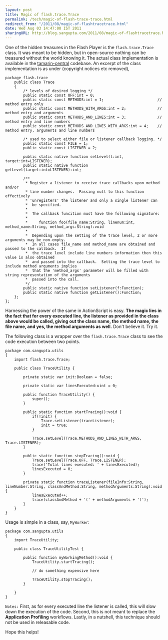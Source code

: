 ```yaml
---
layout: post
title: Magic of flash.trace.Trace
permalink: /tech/magic-of-flash-trace-trace.html
redirect_from: "/2011/08/magic-of-flashtracetrace.html"
date: Wed Aug 03 14:47:00 IST 2011
sharingURL: http://blog.sangupta.com/2011/08/magic-of-flashtracetrace.html
---
```


One of the hidden treasures in the Flash Player is the `flash.trace.Trace` class. It was 
meant to be hidden, but in open-source nothing can be treasured without the world knowing it. 
The actual class implementation is available in the 
<a href="http://hg.mozilla.org/tamarin-central/file/e774dfe22b39/extensions/Trace.as">tamarin-central</a> codebase. 
An excerpt of the class implementation is as under (copyright notices etc removed),

<!-- break here -->

```as3
package flash.trace
    public class Trace
    {
        /* levels of desired logging */
        public static const OFF:int = 0;
        public static const METHODS:int = 1;                        // method entry only 
        public static const METHODS_WITH_ARGS:int = 2;              // method entry and arguments
        public static const METHODS_AND_LINES:int = 3;              // method entry and line numbers
        public static const METHODS_AND_LINES_WITH_ARGS:int = 4;    // method entry, arguments and line numbers
 
        /* used to select either file or listener callback logging. */
        public static const FILE = 1;
        public static const LISTENER = 2;
 
        public static native function setLevel(l:int, target:int=LISTENER);
        public static native function getLevel(target:int=LISTENER):int;
 
        /**
         * Register a listener to receive trace callbacks upon method and/or 
         * line number changes.  Passing null to this function effectively
         * 'unregisters' the listener and only a single listener can 
         *  be specified.
         * 
         *  The callback funcition must have the following signature:
         *
         *     function foo(file_name:String, linenum:int, method_name:String, method_args:String):void
         *
         *  Depending upon the setting of the trace level, 2 or more arguments may be non-empty.  
         *  In all cases file_name and method_name are obtained and passed to the callback.  If 
         *  the trace level include line numbers information then this value is also obtained 
         *  and passed into the callback.  Setting the trace level to include method arguments implies
         *  that the 'method_args' parameter will be filled with string representation of the arguments
         *  passed into the call.
         */
        public static native function setListener(f:Function);
        public static native function getListener():Function;
    };
};
```

Harnessing the power of the same in ActionScript is easy. **The magic lies in the fact that for every executed line, the listener as provided in the class above would be called, giving out the class name, the method name, the file name, and yes, the method arguments as well.** Don't believe it. Try it.

The following class is a wrapper over the `flash.trace.Trace` class to see the code execution between two points.

```as3
package com.sangupta.utils
{
    import flash.trace.Trace;
 
    public class TraceUtility {
         
        private static var init:Boolean = false;
         
        private static var linesExecuted:uint = 0;
         
        public function TraceUtility() {
            super();
        }
         
        public static function startTracing():void {
            if(!init) {
                Trace.setListener(traceListener);
                init = true;
            }
             
            Trace.setLevel(Trace.METHODS_AND_LINES_WITH_ARGS, Trace.LISTENER);
        }
         
        public static function stopTracing():void {
            Trace.setLevel(Trace.OFF, Trace.LISTENER);
            trace('Total lines executed: ' + linesExecuted);
            linesExecuted = 0;
        }
         
        private static function traceListener(fileInfo:String, lineNumber:String, classAndMethod:String, methodArguments:String):void {
            linesExecuted++;
            trace(classAndMethod + '(' + methodArguments + ')'); 
        }
    }
}
```

Usage is simple in a class, say, `MyWorker`:

```as3
package com.sangupta.utils
{
    import TraceUtility;
 
    public class TraceUtilityTest {
         
        public function myWorkingMethod():void {
            TraceUtility.startTracing();
 
            // do something expensive here
 
            TraceUtility.stopTracing();
        }
         
    }
}
```

`Notes:` First, as for every executed line the listener is called, this will slow down the execution of the 
code. Second, this is not meant to replace the **Application Profiling** workflows. Lastly, in a nutshell, this 
technique should not be used in releasable code.

Hope this helps!
